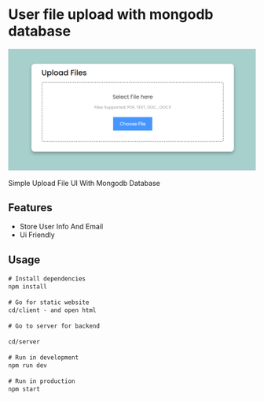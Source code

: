 # User file upload with mongodb database

![alt text](https://github.com/Nikhil27b/email_mongodb_restapi/blob/main/Screenshot_2.png)


Simple Upload File UI With Mongodb Database

## Features 
 - Store User Info And Email
 - Ui Friendly

## Usage

```
# Install dependencies
npm install

# Go for static website 
cd/client - and open html

# Go to server for backend

cd/server

# Run in development
npm run dev

# Run in production
npm start
```
